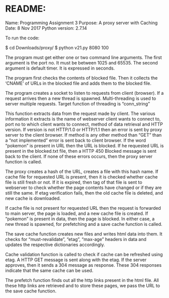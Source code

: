 # README:

Name: Programming Assignment 3
Purpose: A proxy server with Caching
Date: 8 Nov 2017
Python version: 2.7.14

To run the code:

$ cd Downloads/proxy/
$ python v21.py 8080 100

The program must get either one or two command line arguments. The first argument is the port no. It must be between 1025 and 65535. The second argument is default timer. It is expressed in seconds. 

The program first checks the contents of blocked file. Then it collects the ‘CNAME’ of URLs in the blocked file and adds them to the blocked file.

The program creates a socket to listen to requests from client (browser). If a request arrives then a new thread is spawned. Multi-threading is used to server multiple requests. Target function of threading is “conn_string” 

This function extracts data from the request made by client. The various information it extracts is the name of webserver client wants to connect to, port no to which client wants to connect, method of data retrieval and HTTP version. If version is not HTTP/1.0 or HTTP/1.1 then an error is sent by proxy server to the client browser. If method is any other method than “GET” than a “not implemented” error is sent back to client browser. If the word “pokemon” is present in URL then the URL is blocked. If he requested URL is present in the blocked.txt file, then a HTTP 450 Blocked message is sent back to the client. If none of these errors occurs, then the proxy server function is called. 

The proxy creates a hash of the URL, creates a file with this hash name. If cache file for requested URL is present, then it is checked whether cache file is still fresh or not. If it is expired, then tag of that file is sent to webserver to check whether the page contents have changed or if they are still the same. If etag verification fails, then the old cache file is deleted, and new cache is downloaded. 

If cache file is not present for requested URL then the request is forwarded to main server, the page is loaded, and a new cache file is created. If “pokemon” is present in data, then the page is blocked. In either case, a new thread is spawned, for prefetching and a save cache function is called. 

The save cache function creates new files and writes html data into them. It checks for “must-revalidate”, “etag”, “max-age” headers in data and updates the respective dictionaries accordingly. 

Cache validation function is called to check if cache can be refreshed using etag. A HTTP GET message is sent along with the etag. If the server approves, then it sends a 304 message as response. These 304 responses indicate that the same cache can be used. 

The prefetch function finds out all the http links present in the html file. All these http links are retrieved and to store these pages, we pass the URL to the save cache function. 